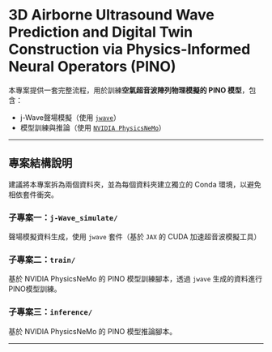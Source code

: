 # 3D Airborne Ultrasound Wave Prediction and Digital Twin Construction via Physics-Informed Neural Operators (PINO)

本專案提供一套完整流程，用於訓練**空氣超音波陣列物理模擬的 PINO 模型**，包含：

- j-Wave聲場模擬（使用 [`jwave`](https://github.com/ucl-bug/jwave)）
- 模型訓練與推論（使用 [`NVIDIA PhysicsNeMo`](https://developer.nvidia.com/physicsnemo)）

---

## 專案結構說明

建議將本專案拆為兩個資料夾，並為每個資料夾建立獨立的 Conda 環境，以避免相依套件衝突。

### 子專案一：`j-Wave_simulate/`
聲場模擬資料生成，使用 `jwave` 套件（基於 `JAX` 的 CUDA 加速超音波模擬工具）

### 子專案二：`train/`
基於 NVIDIA PhysicsNeMo 的 PINO 模型訓練腳本，透過 `jwave` 生成的資料進行PINO模型訓練。

### 子專案三：`inference/`
基於 NVIDIA PhysicsNeMo 的 PINO 模型推論腳本。

---

